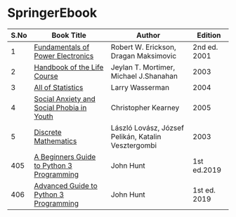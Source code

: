 # SpringerEbook
|S.No | Book Title |Author| Edition |
|-----|-----|-----|-----|
|1|[Fundamentals of Power Electronics](http://link.springer.com/openurl?genre=book&isbn=978-0-306-48048-5)|Robert W. Erickson, Dragan Maksimovic|2nd ed. 2001|
|2|[Handbook of the Life Course](http://link.springer.com/openurl?genre=book&isbn=978-0-306-48247-2)|Jeylan T. Mortimer, Michael J.Shanahan|2003|
|3|[All of Statistics](http://link.springer.com/openurl?genre=book&isbn=978-0-387-21736-9)|Larry Wasserman|2004|
|4|[Social Anxiety and Social Phobia in Youth](http://link.springer.com/openurl?genre=book&isbn=978-0-387-22592-0)|Christopher Kearney|2005|
|5|[Discrete Mathematics](http://link.springer.com/openurl?genre=book&isbn=978-0-387-21777-2)|László Lovász, József Pelikán, Katalin Vesztergombi|2003|
|405|[A Beginners Guide to Python 3 Programming](http://link.springer.com/openurl?genre=book&isbn=978-3-030-20290-3)|John Hunt|1st ed.2019|
|406|[Advanced Guide to Python 3 Programming](http://link.springer.com/openurl?genre=book&isbn=978-3-030-25943-3)| John Hunt|1st ed. 2019| 

